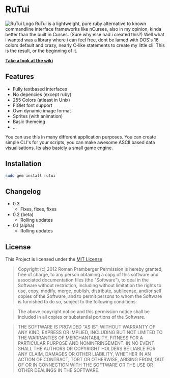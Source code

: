 # RuTui
![RuTui Logo](http://i.imgur.com/cu0yNM3.png "RuTui Logo")
RuTui is a lightweight, pure ruby alternative to known commandline interface frameworks like nCurses, also in my opinion, kinda better than the built in Curses. (Sure why else had i created this?) Well what i wanted was a library where i can feel free, dont be lamed with DOS's 16 colors default and crazy, nearly C-like statements to create my little cli. This is the result, or the beginning of it.

[**Take a look at the wiki**](https://github.com/b1nary/rutui/wiki)

## Features

-  Fully textbased interfaces
-  No depencies (except ruby)
-  255 Colors (atleast in Unix)
-  FIGlet font support
-  Own dynamic image format
-  Sprites (with animation)
-  Basic themeing
-  ...

You can use this in many different application purposes. You can create simple CLI's for your scripts, you can make awesome ASCII based data visualisations. Its also basicly a small game engine.

## Installation

``` bash
sudo gem install rutui
```

## Changelog

* 0.3
  * Fixes, fixes, fixes
* 0.2 (beta)
  * Rolling updates
* 0.1 (alpha)
  * Rolling updates

## License
This Project is licensed under the [MIT License](http://de.wikipedia.org/wiki/MIT-Lizenz)

> Copyright (c) 2012 Roman Pramberger
> Permission is hereby granted, free of charge, to any person obtaining a copy of this software and associated documentation files (the "Software"), to deal in the Software without restriction, including without limitation the rights to use, copy, modify, merge, publish, distribute, sublicense, and/or sell copies of the Software, and to permit persons to whom the Software is furnished to do so, subject to the following conditions:

> The above copyright notice and this permission notice shall be included in all copies or substantial portions of the Software.

> THE SOFTWARE IS PROVIDED "AS IS", WITHOUT WARRANTY OF ANY KIND, EXPRESS OR IMPLIED, INCLUDING BUT NOT LIMITED TO THE WARRANTIES OF MERCHANTABILITY, FITNESS FOR A PARTICULAR PURPOSE AND NONINFRINGEMENT. IN NO EVENT SHALL THE AUTHORS OR COPYRIGHT HOLDERS BE LIABLE FOR ANY CLAIM, DAMAGES OR OTHER LIABILITY, WHETHER IN AN ACTION OF CONTRACT, TORT OR OTHERWISE, ARISING FROM, OUT OF OR IN CONNECTION WITH THE SOFTWARE OR THE USE OR OTHER DEALINGS IN THE SOFTWARE.
